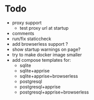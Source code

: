# Todo
- proxy support
    - test proxy url at startup
- comments
- run/fix staticcheck
- add browserless support ?
- show startup warnings on page?
- try to make docker image smaller
- add compose templates for:
    - sqlite
    - sqlite+apprise
    - sqlite+apprise+browserless
    - postgresql
    - postgresql+apprise
    - postgresql+apprise+browserless